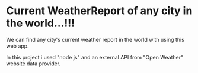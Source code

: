 # Current WeatherReport of any city in the world...!!!
We can find any city's current weather report in the world with using this web app.

In this project i used "node js" and an external API from "Open Weather" website data provider.
